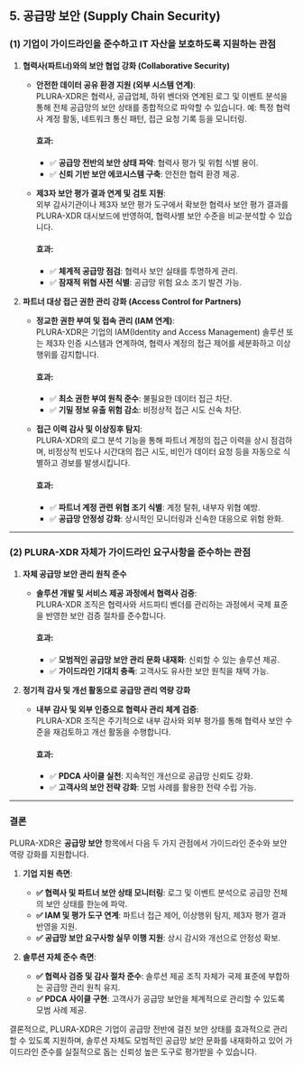 ## **5. 공급망 보안** (Supply Chain Security)

### (1) 기업이 가이드라인을 준수하고 IT 자산을 보호하도록 지원하는 관점

1. **협력사(파트너)와의 보안 협업 강화 (Collaborative Security)**  
   - **안전한 데이터 공유 환경 지원 (외부 시스템 연계)**:  
     PLURA-XDR은 협력사, 공급업체, 하위 벤더와 연계된 로그 및 이벤트 분석을 통해 전체 공급망의 보안 상태를 종합적으로 파악할 수 있습니다. 예: 특정 협력사 계정 활동, 네트워크 통신 패턴, 접근 요청 기록 등을 모니터링.  
     
     #### 효과:
     - ✅ **공급망 전반의 보안 상태 파악**: 협력사 평가 및 위험 식별 용이.  
     - ✅ **신뢰 기반 보안 에코시스템 구축**: 안전한 협력 환경 제공.  

   - **제3자 보안 평가 결과 연계 및 검토 지원**:  
     외부 감사기관이나 제3자 보안 평가 도구에서 확보한 협력사 보안 평가 결과를 PLURA-XDR 대시보드에 반영하여, 협력사별 보안 수준을 비교·분석할 수 있습니다.  
     
     #### 효과:
     - ✅ **체계적 공급망 점검**: 협력사 보안 실태를 투명하게 관리.  
     - ✅ **잠재적 위협 사전 식별**: 공급망 위험 요소 조기 발견 가능.  

2. **파트너 대상 접근 권한 관리 강화 (Access Control for Partners)**  
   - **정교한 권한 부여 및 접속 관리 (IAM 연계)**:  
     PLURA-XDR은 기업의 IAM(Identity and Access Management) 솔루션 또는 제3자 인증 시스템과 연계하여, 협력사 계정의 접근 제어를 세분화하고 이상행위를 감지합니다.  
     
     #### 효과:
     - ✅ **최소 권한 부여 원칙 준수**: 불필요한 데이터 접근 차단.  
     - ✅ **기밀 정보 유출 위험 감소**: 비정상적 접근 시도 신속 차단.  

   - **접근 이력 감사 및 이상징후 탐지**:  
     PLURA-XDR의 로그 분석 기능을 통해 파트너 계정의 접근 이력을 상시 점검하며, 비정상적 빈도나 시간대의 접근 시도, 비인가 데이터 요청 등을 자동으로 식별하고 경보를 발생시킵니다.  
     
     #### 효과:
     - ✅ **파트너 계정 관련 위협 조기 식별**: 계정 탈취, 내부자 위협 예방.  
     - ✅ **공급망 안정성 강화**: 상시적인 모니터링과 신속한 대응으로 위험 완화.  

---

### (2) PLURA-XDR 자체가 가이드라인 요구사항을 준수하는 관점

1. **자체 공급망 보안 관리 원칙 준수**  
   - **솔루션 개발 및 서비스 제공 과정에서 협력사 검증**:  
     PLURA-XDR 조직은 협력사와 서드파티 벤더를 관리하는 과정에서 국제 표준을 반영한 보안 검증 절차를 준수합니다.  
     
     #### 효과:
     - ✅ **모범적인 공급망 보안 관리 문화 내재화**: 신뢰할 수 있는 솔루션 제공.  
     - ✅ **가이드라인 기대치 충족**: 고객사도 유사한 보안 원칙을 채택 가능.  

2. **정기적 감사 및 개선 활동으로 공급망 관리 역량 강화**  
   - **내부 감사 및 외부 인증으로 협력사 관리 체계 검증**:  
     PLURA-XDR 조직은 주기적으로 내부 감사와 외부 평가를 통해 협력사 보안 수준을 재검토하고 개선 활동을 수행합니다.  
     
     #### 효과:
     - ✅ **PDCA 사이클 실천**: 지속적인 개선으로 공급망 신뢰도 강화.  
     - ✅ **고객사의 보안 전략 강화**: 모범 사례를 활용한 전략 수립 가능.  

---

### 결론

PLURA-XDR은 **공급망 보안** 항목에서 다음 두 가지 관점에서 가이드라인 준수와 보안 역량 강화를 지원합니다.

1. **기업 지원 측면**:  
   - **✅ 협력사 및 파트너 보안 상태 모니터링**: 로그 및 이벤트 분석으로 공급망 전체의 보안 상태를 한눈에 파악.  
   - **✅ IAM 및 평가 도구 연계**: 파트너 접근 제어, 이상행위 탐지, 제3자 평가 결과 반영을 지원.  
   - **✅ 공급망 보안 요구사항 실무 이행 지원**: 상시 감시와 개선으로 안정성 확보.  

2. **솔루션 자체 준수 측면**:  
   - **✅ 협력사 검증 및 감사 절차 준수**: 솔루션 제공 조직 자체가 국제 표준에 부합하는 공급망 관리 원칙 유지.  
   - **✅ PDCA 사이클 구현**: 고객사가 공급망 보안을 체계적으로 관리할 수 있도록 모범 사례 제공.  

결론적으로, PLURA-XDR은 기업이 공급망 전반에 걸친 보안 상태를 효과적으로 관리할 수 있도록 지원하며, 솔루션 자체도 모범적인 공급망 보안 문화를 내재화하고 있어 가이드라인 준수를 실질적으로 돕는 신뢰성 높은 도구로 평가받을 수 있습니다. 
